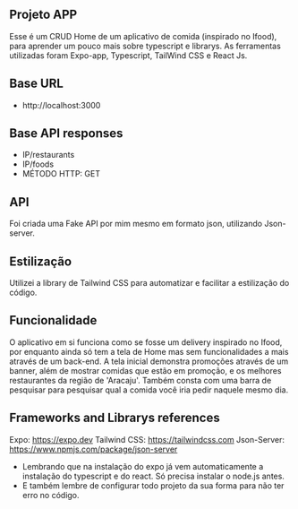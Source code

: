 ## Projeto APP
Esse é um CRUD Home de um aplicativo de comida (inspirado no Ifood), para aprender um pouco mais sobre typescript e librarys.
As ferramentas utilizadas foram Expo-app, Typescript, TailWind CSS e React Js.

## Base URL
- http://localhost:3000

## Base API responses
- IP/restaurants
- IP/foods
- MÉTODO HTTP: GET

## API 
Foi criada uma Fake API por mim mesmo em formato json, utilizando Json-server.

## Estilização

Utilizei a library de Tailwind CSS para automatizar e facilitar a estilização do código.

## Funcionalidade
O aplicativo em si funciona como se fosse um delivery inspirado no Ifood, por enquanto ainda só tem a tela de Home mas sem funcionalidades a mais através de um back-end.
A tela inicial demonstra promoções através de um banner, além de mostrar comidas que estão em promoção, e os melhores restaurantes da região de 'Aracaju'.
Também consta com uma barra de pesquisar para pesquisar qual a comida você iria pedir naquele mesmo dia.

## Frameworks and Librarys references
Expo: https://expo.dev
Tailwind CSS: https://tailwindcss.com
Json-Server: https://www.npmjs.com/package/json-server
- Lembrando que na instalação do expo já vem automaticamente a instalação do typescript e do react. Só precisa instalar o node.js antes.
- E também lembre de configurar todo projeto da sua forma para não ter erro no código.
